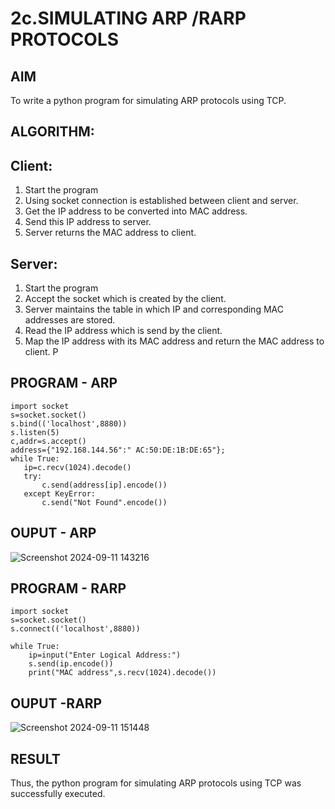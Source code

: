 # 2c.SIMULATING ARP /RARP PROTOCOLS
## AIM
To write a python program for simulating ARP protocols using TCP.
## ALGORITHM:
## Client:
1. Start the program
2. Using socket connection is established between client and server.
3. Get the IP address to be converted into MAC address.
4. Send this IP address to server.
5. Server returns the MAC address to client.
## Server:
1. Start the program
2. Accept the socket which is created by the client.
3. Server maintains the table in which IP and corresponding MAC addresses are
stored.
4. Read the IP address which is send by the client.
5. Map the IP address with its MAC address and return the MAC address to client.
P
## PROGRAM - ARP
```
import socket
s=socket.socket()
s.bind(('localhost',8880))
s.listen(5)
c,addr=s.accept()
address={"192.168.144.56":" AC:50:DE:1B:DE:65"};
while True:
   ip=c.recv(1024).decode()
   try:
       c.send(address[ip].encode())
   except KeyError:
       c.send("Not Found".encode())
```
## OUPUT - ARP
![Screenshot 2024-09-11 143216](https://github.com/user-attachments/assets/3fc796a5-268e-4c17-a98c-36d577561755)

## PROGRAM - RARP
```
import socket
s=socket.socket()
s.connect(('localhost',8880))

while True:
    ip=input("Enter Logical Address:")
    s.send(ip.encode())
    print("MAC address",s.recv(1024).decode())
```
## OUPUT -RARP
![Screenshot 2024-09-11 151448](https://github.com/user-attachments/assets/16f602f3-d32a-4a46-bcce-360a0802a53d)

## RESULT
Thus, the python program for simulating ARP protocols using TCP was successfully 
executed.
